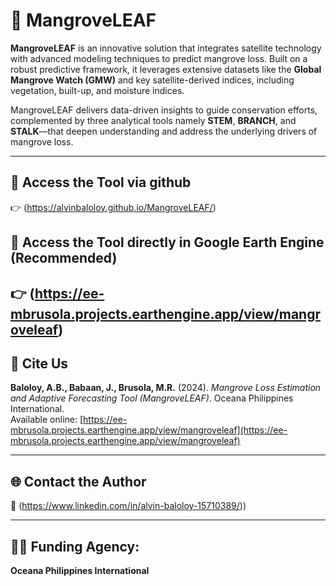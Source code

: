 # 🌿 MangroveLEAF

**MangroveLEAF** is an innovative solution that integrates satellite technology with advanced modeling techniques to predict mangrove loss. Built on a robust predictive framework, it leverages extensive datasets like the **Global Mangrove Watch (GMW)** and key satellite-derived indices, including vegetation, built-up, and moisture indices.

MangroveLEAF delivers data-driven insights to guide conservation efforts, complemented by three analytical tools namely **STEM**, **BRANCH**, and **STALK**—that deepen understanding and address the underlying drivers of mangrove loss.

---

## 🔗 Access the Tool via github 
👉 (https://alvinbaloloy.github.io/MangroveLEAF/) 

## 🔗 Access the Tool directly in Google Earth Engine (Recommended)
👉 (https://ee-mbrusola.projects.earthengine.app/view/mangroveleaf) 
---


## 📄 Cite Us  
**Baloloy, A.B., Babaan, J., Brusola, M.R.** (2024). *Mangrove Loss Estimation and Adaptive Forecasting Tool (MangroveLEAF)*. Oceana Philippines International.  
Available online: [https://ee-mbrusola.projects.earthengine.app/view/mangroveleaf](https://ee-mbrusola.projects.earthengine.app/view/mangroveleaf)

---

## 🌐 Contact the Author
🔗 (https://www.linkedin.com/in/alvin-baloloy-15710389/))

---

## 👨‍💻 Funding Agency:
**Oceana Philippines International**  

